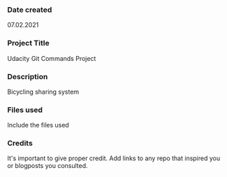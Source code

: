 ### Date created
07.02.2021

### Project Title
Udacity Git Commands Project

### Description
Bicycling sharing system

### Files used
Include the files used

### Credits
It's important to give proper credit. Add links to any repo that inspired you or blogposts you consulted.
